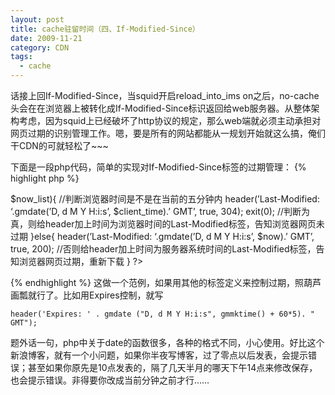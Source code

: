 ```yaml
---
layout: post
title: cache驻留时间（四、If-Modified-Since）
date: 2009-11-21
category: CDN
tags:
  - cache
---
```


话接上回If-Modified-Since，当squid开启reload_into_ims on之后，no-cache头会在在浏览器上被转化成If-Modified-Since标识返回给web服务器。从整体架构考虑，因为squid上已经破坏了http协议的规定，那么web端就必须主动承担对网页过期的识别管理工作。嗯，要是所有的网站都能从一规划开始就这么搞，俺们干CDN的可就轻松了~~~

下面是一段php代码，简单的实现对If-Modified-Since标签的过期管理：
{% highlight php %}
<?php
$headers = apache_request_headers();
//读取整个header信息
$client_time = (isset($headers['If-Modified-Since']) ?
strtotime($headers['If-Modified-Since']) : 0);
//判断header信息是否包含If-Modified-Since标签，有则转换其时间为Unix格式，否则退出这段定义
$now=gmmktime();
//web服务器的系统时间，为处理方便转换为GMT
$now_list=gmmktime()-60*5;
//五分钟前的时间
if ($client_time<$now and $client_time
>$now_list){
//判断浏览器时间是不是在当前的五分钟内
header(’Last-Modified: ‘.gmdate(’D, d M Y H:i:s’,
$client_time).’ GMT’, true, 304);
exit(0);
//判断为真，则给header加上时间为浏览器时间的Last-Modified标签，告知浏览器网页未过期
}else{
header(’Last-Modified: ‘.gmdate(’D, d M Y H:i:s’, $now).’ GMT’,
true, 200);
//否则给header加上时间为服务器系统时间的Last-Modified标签，告知浏览器网页过期，重新下载
}
?>
{% endhighlight %}
这做一个范例，如果用其他的标签定义来控制过期，照葫芦画瓢就行了。比如用Expires控制，就写

    header('Expires: ' . gmdate ("D, d M Y H:i:s", gmmktime() + 60*5). " GMT");

题外话一句，php中关于date的函数很多，各种的格式不同，小心使用。好比这个新浪博客，就有一个小问题，如果你半夜写博客，过了零点以后发表，会提示错误；甚至如果你原先是10点发表的，隔了几天半月的哪天下午14点来修改保存，也会提示错误。非得要你改成当前分钟之前才行……

